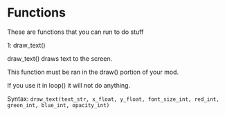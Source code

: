 # Functions
These are functions that you can run to do stuff

1: draw_text()

draw_text() draws text to the screen.

This function must be ran in the draw() portion of your mod.

If you use it in loop() it will not do anything.

Syntax:
`draw_text(text_str, x_float, y_float, font_size_int, red_int, green_int, blue_int, opacity_int)`
